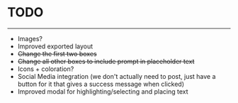 # TODO
-------------
- Images?
- Improved exported layout
- ~~Change the first two boxes~~
- ~~Change all other boxes to include prompt in placeholder text~~
- Icons + coloration?
- Social Media integration (we don't actually need to post, just have a button for it that gives a success message when clicked)
- Improved modal for highlighting/selecting and placing text
